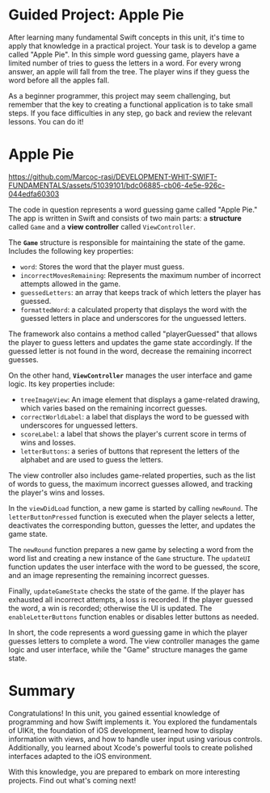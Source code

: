 # Guided Project: Apple Pie

After learning many fundamental Swift concepts in this unit, it's time to apply that knowledge in a practical project. Your task is to develop a game called "Apple Pie". In this simple word guessing game, players have a limited number of tries to guess the letters in a word. For every wrong answer, an apple will fall from the tree. The player wins if they guess the word before all the apples fall.

As a beginner programmer, this project may seem challenging, but remember that the key to creating a functional application is to take small steps. If you face difficulties in any step, go back and review the relevant lessons. You can do it!

# Apple Pie

https://github.com/Marcoc-rasi/DEVELOPMENT-WHIT-SWIFT-FUNDAMENTALS/assets/51039101/bdc06885-cb06-4e5e-926c-044edfa60303

The code in question represents a word guessing game called "Apple Pie." The app is written in Swift and consists of two main parts: a **structure** called `Game` and a **view controller** called `ViewController`.

The **`Game`** structure is responsible for maintaining the state of the game. Includes the following key properties:

- `word`: Stores the word that the player must guess.
- `incorrectMovesRemaining`: Represents the maximum number of incorrect attempts allowed in the game.
- `guessedLetters`: an array that keeps track of which letters the player has guessed.
- `formattedWord`: a calculated property that displays the word with the guessed letters in place and underscores for the unguessed letters.

The framework also contains a method called "playerGuessed" that allows the player to guess letters and updates the game state accordingly. If the guessed letter is not found in the word, decrease the remaining incorrect guesses.

On the other hand, **`ViewController`** manages the user interface and game logic. Its key properties include:

- `treeImageView`: An image element that displays a game-related drawing, which varies based on the remaining incorrect guesses.
- `correctWorldLabel`: a label that displays the word to be guessed with underscores for unguessed letters.
- `scoreLabel`: a label that shows the player's current score in terms of wins and losses.
- `letterButtons`: a series of buttons that represent the letters of the alphabet and are used to guess the letters.

The view controller also includes game-related properties, such as the list of words to guess, the maximum incorrect guesses allowed, and tracking the player's wins and losses.

In the `viewDidLoad` function, a new game is started by calling `newRound`. The `letterButtonPressed` function is executed when the player selects a letter, deactivates the corresponding button, guesses the letter, and updates the game state.

The `newRound` function prepares a new game by selecting a word from the word list and creating a new instance of the `Game` structure. The `updateUI` function updates the user interface with the word to be guessed, the score, and an image representing the remaining incorrect guesses.

Finally, `updateGameState` checks the state of the game. If the player has exhausted all incorrect attempts, a loss is recorded. If the player guessed the word, a win is recorded; otherwise the UI is updated. The `enableLetterButtons` function enables or disables letter buttons as needed.

In short, the code represents a word guessing game in which the player guesses letters to complete a word. The view controller manages the game logic and user interface, while the "Game" structure manages the game state.

# Summary

Congratulations! In this unit, you gained essential knowledge of programming and how Swift implements it. You explored the fundamentals of UIKit, the foundation of iOS development, learned how to display information with views, and how to handle user input using various controls. Additionally, you learned about Xcode's powerful tools to create polished interfaces adapted to the iOS environment.

With this knowledge, you are prepared to embark on more interesting projects. Find out what's coming next!
